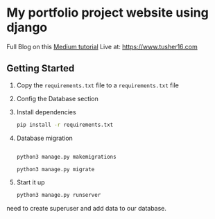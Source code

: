
# My portfolio project website using django

Full Blog on this [Medium tutorial](https://tusher16.medium.com/make-a-simple-django-3-2-portfolio-project-as-data-scientist-part-1-72dfa4992b85)
Live at: https://www.tusher16.com

## Getting Started

1. Copy the `requirements.txt` file to a `requirements.txt` file 
2. Config the Database section

2. Install dependencies

   ```bash
   pip install -r requirements.txt
   ```
3. Database migration
  
   ```bash
   
   python3 manage.py makemigrations
   
   python3 manage.py migrate
   ```
  
5. Start it up

   ```bash
   python3 manage.py runserver
   ```
need to create superuser and add data to our database.
